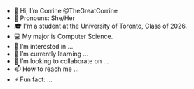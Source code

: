 - 👋 Hi, I’m Corrine @TheGreatCorrine
- 👩 Pronouns: She/Her
- 🎓 I'm a student at the University of Toronto, Class of 2026.
- 💻 My major is Computer Science.
- 👀 I’m interested in ...
- 🌱 I’m currently learning ...
- 💞️ I’m looking to collaborate on ...
- 📫 How to reach me ...
- ⚡ Fun fact: ...

<!---
TheGreatCorrine/TheGreatCorrine is a ✨ special ✨ repository because its `README.md` (this file) appears on your GitHub profile.
You can click the Preview link to take a look at your changes.
--->
